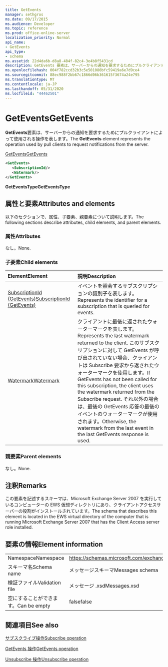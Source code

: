 ```yaml
---
title: GetEvents
manager: sethgros
ms.date: 09/17/2015
ms.audience: Developer
ms.topic: reference
ms.prod: office-online-server
localization_priority: Normal
api_name:
- GetEvents
api_type:
- schema
ms.assetid: 22d4da6b-d8a8-484f-82c4-3e4b8f5431cd
description: GetEvents 要素は、サーバーからの通知を要求するためにプルクライアントによって使用される操作を表します。
ms.openlocfilehash: 004f782ccd32b3c5e501080bfc59419a6e7d9ce4
ms.sourcegitcommit: 88ec988f2bb67c1866d06b361615f3674a24e795
ms.translationtype: MT
ms.contentlocale: ja-JP
ms.lasthandoff: 05/31/2020
ms.locfileid: "44462501"
---
```

# <a name="getevents"></a><span data-ttu-id="c9bd0-103">GetEvents</span><span class="sxs-lookup"><span data-stu-id="c9bd0-103">GetEvents</span></span>

<span data-ttu-id="c9bd0-104">**GetEvents**要素は、サーバーからの通知を要求するためにプルクライアントによって使用される操作を表します。</span><span class="sxs-lookup"><span data-stu-id="c9bd0-104">The **GetEvents** element represents the operation used by pull clients to request notifications from the server.</span></span> 
  
[<span data-ttu-id="c9bd0-105">GetEvents</span><span class="sxs-lookup"><span data-stu-id="c9bd0-105">GetEvents</span></span>](getevents.md)
  
```xml
<GetEvents>
   <SubscriptionId/>
   <Watermark/>
</GetEvents>
```

 <span data-ttu-id="c9bd0-106">**GetEventsType**</span><span class="sxs-lookup"><span data-stu-id="c9bd0-106">**GetEventsType**</span></span>
## <a name="attributes-and-elements"></a><span data-ttu-id="c9bd0-107">属性と要素</span><span class="sxs-lookup"><span data-stu-id="c9bd0-107">Attributes and elements</span></span>

<span data-ttu-id="c9bd0-108">以下のセクションで、属性、子要素、親要素について説明します。</span><span class="sxs-lookup"><span data-stu-id="c9bd0-108">The following sections describe attributes, child elements, and parent elements.</span></span>
  
### <a name="attributes"></a><span data-ttu-id="c9bd0-109">属性</span><span class="sxs-lookup"><span data-stu-id="c9bd0-109">Attributes</span></span>

<span data-ttu-id="c9bd0-110">なし。</span><span class="sxs-lookup"><span data-stu-id="c9bd0-110">None.</span></span>
  
### <a name="child-elements"></a><span data-ttu-id="c9bd0-111">子要素</span><span class="sxs-lookup"><span data-stu-id="c9bd0-111">Child elements</span></span>

|<span data-ttu-id="c9bd0-112">**Element**</span><span class="sxs-lookup"><span data-stu-id="c9bd0-112">**Element**</span></span>|<span data-ttu-id="c9bd0-113">**説明**</span><span class="sxs-lookup"><span data-stu-id="c9bd0-113">**Description**</span></span>|
|:-----|:-----|
|[<span data-ttu-id="c9bd0-114">SubscriptionId (GetEvents)</span><span class="sxs-lookup"><span data-stu-id="c9bd0-114">SubscriptionId (GetEvents)</span></span>](subscriptionid-getevents.md) <br/> |<span data-ttu-id="c9bd0-115">イベントを照会するサブスクリプションの識別子を表します。</span><span class="sxs-lookup"><span data-stu-id="c9bd0-115">Represents the identifier for a subscription that is queried for events.</span></span>  <br/> |
|[<span data-ttu-id="c9bd0-116">Watermark</span><span class="sxs-lookup"><span data-stu-id="c9bd0-116">Watermark</span></span>](watermark.md) <br/> |<span data-ttu-id="c9bd0-117">クライアントに最後に返されたウォーターマークを表します。</span><span class="sxs-lookup"><span data-stu-id="c9bd0-117">Represents the last watermark returned to the client.</span></span> <span data-ttu-id="c9bd0-118">このサブスクリプションに対して GetEvents が呼び出されていない場合、クライアントは Subscribe 要求から返されたウォーターマークを使用します。</span><span class="sxs-lookup"><span data-stu-id="c9bd0-118">If GetEvents has not been called for this subscription, the client uses the watermark returned from the Subscribe request.</span></span> <span data-ttu-id="c9bd0-119">それ以外の場合は、最後の GetEvents 応答の最後のイベントのウォーターマークが使用されます。</span><span class="sxs-lookup"><span data-stu-id="c9bd0-119">Otherwise, the watermark from the last event in the last GetEvents response is used.</span></span>  <br/> |
   
### <a name="parent-elements"></a><span data-ttu-id="c9bd0-120">親要素</span><span class="sxs-lookup"><span data-stu-id="c9bd0-120">Parent elements</span></span>

<span data-ttu-id="c9bd0-121">なし。</span><span class="sxs-lookup"><span data-stu-id="c9bd0-121">None.</span></span>
  
## <a name="remarks"></a><span data-ttu-id="c9bd0-122">注釈</span><span class="sxs-lookup"><span data-stu-id="c9bd0-122">Remarks</span></span>

<span data-ttu-id="c9bd0-123">この要素を記述するスキーマは、Microsoft Exchange Server 2007 を実行しているコンピューターの EWS 仮想ディレクトリにあり、クライアントアクセスサーバーの役割がインストールされています。</span><span class="sxs-lookup"><span data-stu-id="c9bd0-123">The schema that describes this element is located in the EWS virtual directory of the computer that is running Microsoft Exchange Server 2007 that has the Client Access server role installed.</span></span>
  
## <a name="element-information"></a><span data-ttu-id="c9bd0-124">要素の情報</span><span class="sxs-lookup"><span data-stu-id="c9bd0-124">Element information</span></span>

|||
|:-----|:-----|
|<span data-ttu-id="c9bd0-125">Namespace</span><span class="sxs-lookup"><span data-stu-id="c9bd0-125">Namespace</span></span>  <br/> |https://schemas.microsoft.com/exchange/services/2006/messages  <br/> |
|<span data-ttu-id="c9bd0-126">スキーマ名</span><span class="sxs-lookup"><span data-stu-id="c9bd0-126">Schema name</span></span>  <br/> |<span data-ttu-id="c9bd0-127">メッセージスキーマ</span><span class="sxs-lookup"><span data-stu-id="c9bd0-127">Messages schema</span></span>  <br/> |
|<span data-ttu-id="c9bd0-128">検証ファイル</span><span class="sxs-lookup"><span data-stu-id="c9bd0-128">Validation file</span></span>  <br/> |<span data-ttu-id="c9bd0-129">メッセージ .xsd</span><span class="sxs-lookup"><span data-stu-id="c9bd0-129">Messages.xsd</span></span>  <br/> |
|<span data-ttu-id="c9bd0-130">空にすることができます。</span><span class="sxs-lookup"><span data-stu-id="c9bd0-130">Can be empty</span></span>  <br/> |<span data-ttu-id="c9bd0-131">false</span><span class="sxs-lookup"><span data-stu-id="c9bd0-131">false</span></span>  <br/> |
   
## <a name="see-also"></a><span data-ttu-id="c9bd0-132">関連項目</span><span class="sxs-lookup"><span data-stu-id="c9bd0-132">See also</span></span>



[<span data-ttu-id="c9bd0-133">サブスクライブ操作</span><span class="sxs-lookup"><span data-stu-id="c9bd0-133">Subscribe operation</span></span>](subscribe-operation.md)
  
[<span data-ttu-id="c9bd0-134">GetEvents 操作</span><span class="sxs-lookup"><span data-stu-id="c9bd0-134">GetEvents operation</span></span>](getevents-operation.md)
  
[<span data-ttu-id="c9bd0-135">Unsubscribe 操作</span><span class="sxs-lookup"><span data-stu-id="c9bd0-135">Unsubscribe operation</span></span>](unsubscribe-operation.md)

